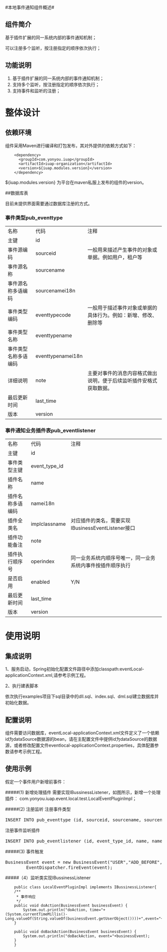 #本地事件通知组件概述#

## 组件简介

基于插件扩展的同一系统内部的事件通知机制；

可以注册多个监听，按注册指定的顺序依次执行；


## 功能说明 ##

1.	基于插件扩展的同一系统内部的事件通知机制；
2.	支持多个监听，按注册指定的顺序依次执行；
3.	支持事件和监听的注册；


# 整体设计 #

## 依赖环境 ##

组件采用Maven进行编译和打包发布，其对外提供的依赖方式如下：

```
	<dependency>
	  <groupId>com.yonyou.iuap</groupId>
	  <artifactId>iuap-organization</artifactId>
	  <version>${iuap.modules.version}</version>
	</dependency>
```
${iuap.modules.version} 为平台在maven私服上发布的组件的version。

##数据库表

目前未提供界面需要通过数据库注册的方式。

### 事件类型pub_eventtype 
<table>
   <tr>
      <td>名称</td>
      <td>代码</td>
      <td>注释</td>
   </tr>
   <tr>
      <td>主键</td>
      <td>id</td>
      <td></td>
   </tr>
   <tr>
      <td>事件源编码</td>
      <td>sourceid</td>
      <td>一般用来描述产生事件的对象或单据。例如用户，租户等</td>
   </tr>
   <tr>
      <td>事件源名称</td>
      <td>sourcename</td>
      <td></td>
   </tr>
   <tr>
      <td>事件源名称多语编码</td>
      <td>sourcenamei18n</td>
      <td></td>
   </tr>
   <tr>
      <td>事件类型编码</td>
      <td>eventtypecode</td>
      <td>一般用于描述事件对象或单据的具体行为。例如：新增、修改、删除等</td>
   </tr>
   <tr>
      <td>事件类型名称</td>
      <td>eventtypename</td>
      <td></td>
   </tr>
   <tr>
      <td>事件类型名称多语编码</td>
      <td>eventtypenamei18n</td>
      <td></td>
   </tr>
   <tr>
      <td>详细说明</td>
      <td>note</td>
      <td>主要对事件的消息内容格式做出说明，便于后续监听插件安格式获取数据。</td>
   </tr>
   <tr>
      <td>最后更新时间</td>
      <td>last_time</td>
      <td></td>
   </tr>
   <tr>
      <td>版本</td>
      <td>version</td>
      <td></td>
   </tr>
</table>
	

### 事件通知业务插件表pub_eventlistener

<table>
   <tr>
      <td>名称</td>
      <td>代码</td>
      <td>注释</td>
   </tr>
   <tr>
      <td>主键</td>
      <td>id</td>
      <td></td>
   </tr>
   <tr>
      <td>事件类型主键</td>
      <td>event_type_id</td>
      <td></td>
   </tr>
   <tr>
      <td>插件名称</td>
      <td>name</td>
      <td></td>
   </tr>
   <tr>
      <td>插件名称多语编码</td>
      <td>namei18n</td>
      <td></td>
   </tr>
   <tr>
      <td>插件全类名</td>
      <td>implclassname</td>
      <td>对应插件的类名，需要实现IBusinessEventListener接口</td>
   </tr>
   <tr>
      <td>插件功能备注</td>
      <td>note</td>
      <td></td>
   </tr>
   <tr>
      <td>插件执行顺序号</td>
      <td>operindex</td>
      <td>同一业务系统内顺序号唯一，同一业务系统内事件按插件顺序执行</td>
   </tr>
   <tr>
      <td>是否启用</td>
      <td>enabled</td>
      <td>Y/N</td>
   </tr>
   <tr>
      <td>最后更新时间</td>
      <td>last_time</td>
      <td></td>
   </tr>
   <tr>
      <td>版本</td>
      <td>version</td>
      <td></td>
   </tr>
</table>


# 使用说明 #

## 集成说明

1、服务启动，Spring初始化配置文件路径中添加classpath:eventLocal-applicationContext.xml,请参考示例工程。

2、执行建表脚本

依次执行examples项目下sql目录中的dll.sql、index.sql、dml.sql建立数据库并初始化数据。
	

## 配置说明

组件需要访问数据库，eventLocal-applicationContext.xml文件定义了一个依赖id为dataSource数据源的bean，请在主配置文件中提供id为dataSource的数据源，或者修改配置文件eventlocal-applicationContext.properties，具体配置参数请参考示例工程。

## 使用示例

假定一个事件用户新增前事件：

#####(1)	新增处理插件
需要实现IBussinessListener，如图所示，新增一个处理插件：
com.yonyou.iuap.event.local.test.LocalEventPluginImpl；

 
#####(2)	注册监听
注册事件类型
<pre>
INSERT INTO pub_eventtype (id, sourceid, sourcename, sourcenamei18n, eventtypecode, eventtypename, eventtypenamei18n, note, last_time, version) VALUES ('1', 'USER', '用户', 'user_code', 'ADD_BEFORE', '新增前', 'add_before_code', null, null, 1);
</pre>
注册事件监听插件
<pre>
INSERT INTO pub_eventlistener (id, event_type_id, name, namei18n, implclassname, note, operindex, enabled, last_time, version) VALUES ('1', '1', '测试', 'test_code', 'com.yonyou.iuap.event.local.test.LocalEventPluginImpl', null, 1, 'Y', null, 1);
</pre>
#####(3)	事件触发
<pre>
BusinessEvent event = new BusinessEvent("USER","ADD_BEFORE",System.currentTimeMillis()/*事件要发送的内容，格式是字符型*/);
		EventDispatcher.fireEvent(event);
</pre>
#####（4）监听类实现IBussinessListener

```
    public class LocalEventPluginImpl implements IBussinessListener{
	/**
	 * 事件响应
	 */
	public void doAction(BusinessEvent businessEvent) {
		System.out.println("doAction, time="+(System.currentTimeMillis()-Long.valueOf(String.valueOf(businessEvent.getUserObject())))+",event="+businessEvent);
	}
	
	public void doBackAction(BusinessEvent businessEvent) {
		System.out.println("doBackAction, event="+businessEvent);
	}
    }
 ```